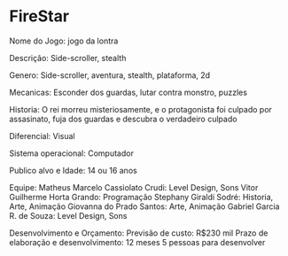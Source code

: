 # FireStar

Nome do Jogo:
   jogo da lontra

Descrição:
   Side-scroller, stealth

Genero:
   Side-scroller, aventura, stealth, plataforma, 2d

Mecanicas:
   Esconder dos guardas, lutar contra monstro, puzzles

Historia:
   O rei morreu misteriosamente, e o protagonista foi culpado por assasinato, fuja dos guardas e descubra o verdadeiro culpado

Diferencial:
   Visual

Sistema operacional:
   Computador

Publico alvo e Idade:
   14 ou 16 anos

Equipe:
   Matheus Marcelo Cassiolato Crudi: Level Design, Sons
   Vitor Guilherme Horta Grando: Programação
   Stephany Giraldi Sodré: Historia, Arte, Animação
   Giovanna do Prado Santos: Arte, Animação
   Gabriel Garcia R. de Souza: Level Design, Sons

Desenvolvimento e Orçamento:
   Previsão de custo: R$230 mil
   Prazo de elaboração e desenvolvimento: 12 meses
   5 pessoas para desenvolver
